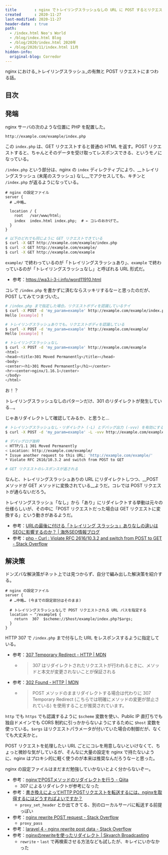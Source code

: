 ```yaml
---
title        : nginx でトレイリングスラッシュなしの URL に POST するとリクエストボディが欠落する
created      : 2020-11-27
last-modified: 2020-11-27
header-date  : true
path:
  - /index.html Neo's World
  - /blog/index.html Blog
  - /blog/2020/index.html 2020年
  - /blog/2020/11/index.html 11月
hidden-info:
  original-blog: Corredor
---
```


nginx における_トレイリングスラッシュ_の有無と POST リクエストにまつわる話。

## 目次

## 発端

nginx サーバの次のような位置に PHP を配置した。

```
http://example.com/example/index.php
```

この `index.php` は、GET リクエストすると普通の HTML を返す。POST リクエストすると、ちゃんとそのデータを受け取ってレスポンスできる、というモノになっている。

`/index.php` という部分は、nginx の `index` ディレクティブにより、__トレイリングスラッシュ (末尾のスラッシュ) なし__でアクセスしても、キチンと `/index.php` が返るようになっている。

```nginx
# nginx の設定ファイル
server {
  # …中略…
  
  location / {
    root   /var/www/html;
    index  index.html index.php;  # ← コレのおかげで…
  }
}
```

```bash
# 以下のどれでも同じように GET リクエストできている
$ curl -X GET http://example.com/example/index.php
$ curl -X GET http://example.com/example/
$ curl -X GET http://example.com/example
```

`example/` で終わっているのが「トレイリングスラッシュあり」、`example` で終わっているのが「トレイリングスラッシュなし」と呼ばれる URL 形式だ。

- 参考：<https://wa3.i-3-i.info/word11910.html>

コレで `/index.php` を書かずに済むならスッキリするなーと思ったのだが、POST してみてつまづいた。

```bash
# /index.php まで指定した場合。リクエストボディを認識しているテイ
$ curl -X POST -d 'my_param=example' http://example.com/example/index.php
Hello [example] !

# トレイリングスラッシュありでも。リクエストボディを認識している
$ curl -X POST -d 'my_param=example' http://example.com/example/
Hello [example] !

# トレイリングスラッシュなし
$ curl -X POST -d 'my_param=example' http://example.com/example
<html>
<head><title>301 Moved Permanently</title></head>
<body>
<center><h1>301 Moved Permanently</h1></center>
<hr><center>nginx/1.16.1</center>
</body>
</html>
```

お！？

トレイリングスラッシュなしのパターンだけ、301 のリダイレクトが発生している…。

じゃあリダイレクトして確認してみるか、と思うと…

```bash
# トレイリングスラッシュなし・リダイレクト (-L) とデバッグ出力 (-vvv) を有効にする
$ curl -X POST -d 'my_param=example' -L -vvv http://example.com/example

# デバッグログ抜粋
< HTTP/1.1 301 Moved Permanently
< Location: http://example.com/example/
* Issue another request to this URL: 'http://example.com/example/'
* Violate RFC 2616/10.3.2 and switch from POST to GET

# GET リクエストのレスポンスが返される
```

なんと、トレイリングスラッシュありの URL にリダイレクトしつつ、__POST メソッドが GET メソッドに変換されている__ようだ。コレでは POST リクエストが通らないだろう。

トレイリングスラッシュ「なし」から「あり」にリダイレクトする挙動は元々の仕様らしいが、その中に「POST リクエストだった場合は GET リクエストに変換する」という動きがあるようだ。

- 参考：[URLの最後に付ける「トレイリング スラッシュ」ありなしの違いはSEOに影響するのか？ | 海外SEO情報ブログ](https://www.suzukikenichi.com/blog/differences-between-trailing-slash-and-non-trailing-slash/)
- 参考：[php - Curl : Violate RFC 2616/10.3.2 and switch from POST to GET - Stack Overflow](https://stackoverflow.com/questions/8156073/curl-violate-rfc-2616-10-3-2-and-switch-from-post-to-get)

## 解決策

ドンズバな解決策がネット上では見つからず、自分で編み出した解決策を紹介する。

```nginx
# nginx の設定ファイル
server {
  # …中略… (今までの設定部分はそのまま)
  
  # トレイリングスラッシュなしで POST リクエストされる URL パスを指定する
  location ~ ^/example$ {
    return  307  $scheme://$host/example/index.php?$args;
  }
}
```

HTTP 307 で `/index.php` まで付与した URL をレスポンスするように指定している。

- 参考：[307 Temporary Redirect - HTTP | MDN](https://developer.mozilla.org/ja/docs/Web/HTTP/Status/307)
  - > 307 はリダイレクトされたリクエストが行われるときに、メソッドと本文が変更されないことが保証される
- 参考：[302 Found - HTTP | MDN](https://developer.mozilla.org/ja/docs/Web/HTTP/Status/302)
  - > POST メソッドのままリダイレクトする場合は代わりに 307 Temporary Redirect (こちらでは明確にメソッドの変更が禁止されている) を使用することが推奨されています。

`http` でも `https` でも認識するように `$scheme` 変数を使い、Public IP 直打ちでも独自ドメインでも CORS 制約に引っかからないようにするために `$host` 変数を使っている。`$args` はリクエストパラメータが付いていた場合の制御だが、なくても大丈夫かと。

POST リクエストを処理したい URL ごとにコレを用意しないといけなくて、ちょっと微妙な気がしているが、そんなに大量の設定を nginx で持たないように、nginx はプロキシ的に軽く使うのが本来は推奨なんだろうなーと思った。

nginx の設定ファイルはまだまだ勉強していかないとよく分からないぞー。

- 参考：[nginxでPOSTメソッドのリダイレクトを行う - Qiita](https://qiita.com/pickles/items/6ac6ade6d51d30c63d65)
  - 307 によるリダイレクトが参考になった
- 参考：[書き換えによってHTTP POSTリクエストを転送するには、nginxを取得するにはどうすればよいですか？](https://qastack.jp/server/312111/how-do-i-get-nginx-to-forward-http-post-requests-via-rewrite)
  - `proxy_set_header` とか出てきてる、別のローカルサーバに転送する前提っぽい
- 参考：[nginx rewrite POST request - Stack Overflow](https://stackoverflow.com/questions/42809659/nginx-rewrite-post-request)
  - `proxy_pass`
- 参考：[laravel 4 - nginx rewrite post data - Stack Overflow](https://stackoverflow.com/questions/27795068/nginx-rewrite-post-data)
- 参考：[nginxのrewriteを使ったリダイレクト | Skyarch Broadcasting](https://www.skyarch.net/blog/?p=7088)
  - `rewrite`・`last` で再検索させる方法なども試したが、キレイにいかなかった
